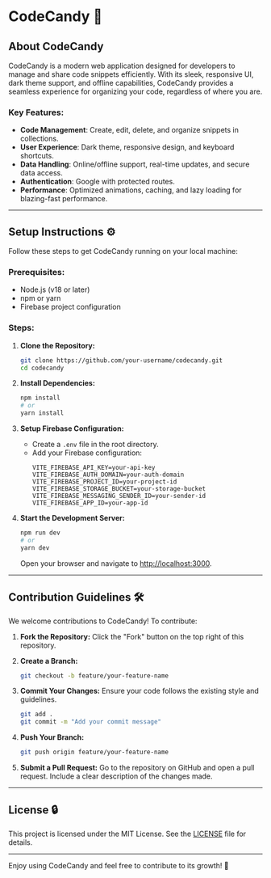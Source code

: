 # CodeCandy 🍬

&#x20;  &#x20;

## About CodeCandy

CodeCandy is a modern web application designed for developers to manage and share code snippets efficiently. With its sleek, responsive UI, dark theme support, and offline capabilities, CodeCandy provides a seamless experience for organizing your code, regardless of where you are.

### Key Features:

- **Code Management**: Create, edit, delete, and organize snippets in collections.
- **User Experience**: Dark theme, responsive design, and keyboard shortcuts.
- **Data Handling**: Online/offline support, real-time updates, and secure data access.
- **Authentication**: Google with protected routes.
- **Performance**: Optimized animations, caching, and lazy loading for blazing-fast performance.

---

## Setup Instructions ⚙️

Follow these steps to get CodeCandy running on your local machine:

### Prerequisites:

- Node.js (v18 or later)
- npm or yarn
- Firebase project configuration

### Steps:

1. **Clone the Repository:**

   ```bash
   git clone https://github.com/your-username/codecandy.git
   cd codecandy
   ```

2. **Install Dependencies:**

   ```bash
   npm install
   # or
   yarn install
   ```

3. **Setup Firebase Configuration:**

   - Create a `.env` file in the root directory.
   - Add your Firebase configuration:
     ```env
     VITE_FIREBASE_API_KEY=your-api-key
     VITE_FIREBASE_AUTH_DOMAIN=your-auth-domain
     VITE_FIREBASE_PROJECT_ID=your-project-id
     VITE_FIREBASE_STORAGE_BUCKET=your-storage-bucket
     VITE_FIREBASE_MESSAGING_SENDER_ID=your-sender-id
     VITE_FIREBASE_APP_ID=your-app-id
     ```

4. **Start the Development Server:**

   ```bash
   npm run dev
   # or
   yarn dev
   ```

   Open your browser and navigate to [http://localhost:3000](http://localhost:3000).

---

## Contribution Guidelines 🛠️

We welcome contributions to CodeCandy! To contribute:

1. **Fork the Repository:**
   Click the "Fork" button on the top right of this repository.

2. **Create a Branch:**

   ```bash
   git checkout -b feature/your-feature-name
   ```

3. **Commit Your Changes:**
   Ensure your code follows the existing style and guidelines.

   ```bash
   git add .
   git commit -m "Add your commit message"
   ```

4. **Push Your Branch:**

   ```bash
   git push origin feature/your-feature-name
   ```

5. **Submit a Pull Request:**
   Go to the repository on GitHub and open a pull request. Include a clear description of the changes made.

---

## License 🔒

This project is licensed under the MIT License. See the [LICENSE](LICENSE) file for details.

---

Enjoy using CodeCandy and feel free to contribute to its growth! 🌟

